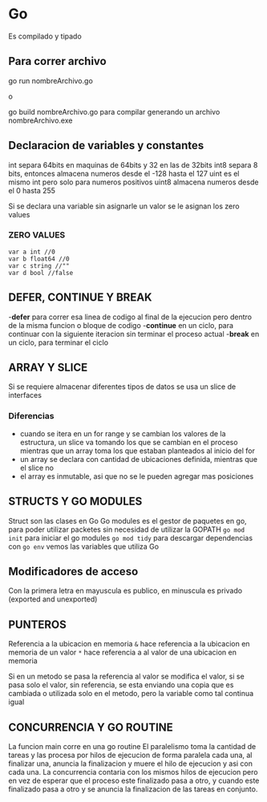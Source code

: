 # Go

Es compilado y tipado

## Para correr archivo

go run nombreArchivo.go

o

go build nombreArchivo.go para compilar generando un archivo nombreArchivo.exe

## Declaracion de variables y constantes

int separa 64bits en maquinas de 64bits y 32 en las de 32bits
int8 separa 8 bits, entonces almacena numeros desde el -128 hasta el 127
uint es el mismo int pero solo para numeros positivos
uint8 almacena numeros desde el 0 hasta 255

Si se declara una variable sin asignarle un valor se le asignan los zero values

### ZERO VALUES

    var a int //0
    var b float64 //0
    var c string //""
    var d bool //false

## DEFER, CONTINUE Y BREAK

-**defer** para correr esa linea de codigo al final de la ejecucion pero dentro de la misma funcion o bloque de codigo
-**continue** en un ciclo, para continuar con la siguiente iteracion sin terminar el proceso actual
-**break** en un ciclo, para terminar el ciclo


## ARRAY Y SLICE

Si se requiere almacenar diferentes tipos de datos se usa un slice de interfaces

### Diferencias

- cuando se itera en un for range y se cambian los valores de la estructura, un slice va tomando los que se cambian en el proceso mientras que un array toma los que estaban planteados al inicio del for
- un array se declara con cantidad de ubicaciones definida, mientras que el slice no
- el array es inmutable, asi que no se le pueden agregar mas posiciones

## STRUCTS Y GO MODULES

Struct son las clases en Go
Go modules es el gestor de paquetes en go, para poder utilizar packetes sin necesidad de utilizar la GOPATH
`go mod init` para iniciar el go modules
`go mod tidy` para descargar dependencias
con `go env` vemos las variables que utiliza Go


## Modificadores de acceso

Con la primera letra en mayuscula es publico, en minuscula es privado (exported and unexported)

## PUNTEROS

Referencia a la ubicacion en memoria
`&` hace referencia a la ubicacion en memoria de un valor
`*` hace referencia a al valor de una ubicacion en memoria

Si en un metodo se pasa la referencia al valor se modifica el valor, si se pasa solo el valor, sin referencia, se esta enviando una copia que es cambiada o utilizada solo en el metodo, pero la variable como tal continua igual


## CONCURRENCIA Y GO ROUTINE

La funcion main corre en una go routine
El paralelismo toma la cantidad de tareas y las procesa por hilos de ejecucion de forma paralela cada una, al finalizar una, anuncia la finalizacion y muere el hilo de ejecucion y asi con cada una. La concurrencia contaria con los mismos hilos de ejecucion pero en vez de esperar que el proceso este finalizado pasa a otro, y cuando este finalizado pasa a otro y se anuncia la finalizacion de las tareas en conjunto. 


